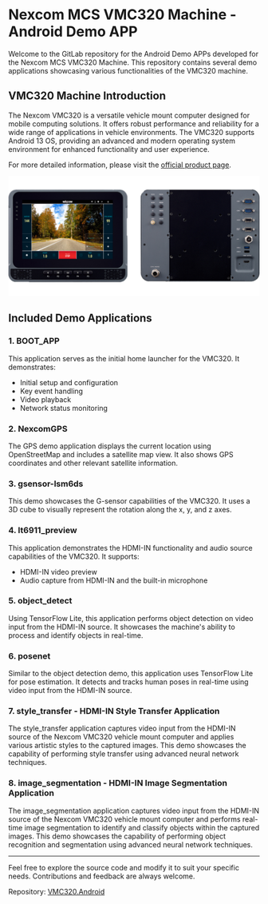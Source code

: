 # Nexcom MCS VMC320 Machine - Android Demo APP

Welcome to the GitLab repository for the Android Demo APPs developed for the Nexcom MCS VMC320 Machine. This repository contains several demo applications showcasing various functionalities of the VMC320 machine.

## VMC320 Machine Introduction

The Nexcom VMC320 is a versatile vehicle mount computer designed for mobile computing solutions. It offers robust performance and reliability for a wide range of applications in vehicle environments. The VMC320 supports Android 13 OS, providing an advanced and modern operating system environment for enhanced functionality and user experience.

For more detailed information, please visit the [official product page](https://www.nexcom.com.tw/Products/mobile-computing-solutions/vehicle-mount-computer/vmc-10-inch/vmc-320-vehicle-mount-computer/OrderInginformation).

![VMC320 Machine](vmc320.png)


## Included Demo Applications

### 1. BOOT_APP

This application serves as the initial home launcher for the VMC320. It demonstrates:
- Initial setup and configuration
- Key event handling
- Video playback
- Network status monitoring

### 2. NexcomGPS

The GPS demo application displays the current location using OpenStreetMap and includes a satellite map view. It also shows GPS coordinates and other relevant satellite information.

### 3. gsensor-lsm6ds

This demo showcases the G-sensor capabilities of the VMC320. It uses a 3D cube to visually represent the rotation along the x, y, and z axes.

### 4. lt6911_preview

This application demonstrates the HDMI-IN functionality and audio source capabilities of the VMC320. It supports:
- HDMI-IN video preview
- Audio capture from HDMI-IN and the built-in microphone

### 5. object_detect

Using TensorFlow Lite, this application performs object detection on video input from the HDMI-IN source. It showcases the machine's ability to process and identify objects in real-time.

### 6. posenet

Similar to the object detection demo, this application uses TensorFlow Lite for pose estimation. It detects and tracks human poses in real-time using video input from the HDMI-IN source.

### 7. style_transfer - HDMI-IN Style Transfer Application

The style_transfer application captures video input from the HDMI-IN source of the Nexcom VMC320 vehicle mount computer and applies various artistic styles to the captured images. This demo showcases the capability of performing style transfer using advanced neural network techniques.

### 8. image_segmentation - HDMI-IN Image Segmentation Application

The image_segmentation application captures video input from the HDMI-IN source of the Nexcom VMC320 vehicle mount computer and performs real-time image segmentation to identify and classify objects within the captured images. This demo showcases the capability of performing object recognition and segmentation using advanced neural network techniques.



---

Feel free to explore the source code and modify it to suit your specific needs. Contributions and feedback are always welcome.

Repository: [VMC320.Android](https://github.com/KevincyCheng/VMC320.Android)
